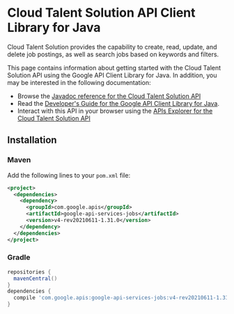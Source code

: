 # Cloud Talent Solution API Client Library for Java

Cloud Talent Solution provides the capability to create, read, update, and delete job postings, as well as search jobs based on keywords and filters. 

This page contains information about getting started with the Cloud Talent Solution API
using the Google API Client Library for Java. In addition, you may be interested
in the following documentation:

* Browse the [Javadoc reference for the Cloud Talent Solution API][javadoc]
* Read the [Developer's Guide for the Google API Client Library for Java][google-api-client].
* Interact with this API in your browser using the [APIs Explorer for the Cloud Talent Solution API][api-explorer]

## Installation

### Maven

Add the following lines to your `pom.xml` file:

```xml
<project>
  <dependencies>
    <dependency>
      <groupId>com.google.apis</groupId>
      <artifactId>google-api-services-jobs</artifactId>
      <version>v4-rev20210611-1.31.0</version>
    </dependency>
  </dependencies>
</project>
```

### Gradle

```gradle
repositories {
  mavenCentral()
}
dependencies {
  compile 'com.google.apis:google-api-services-jobs:v4-rev20210611-1.31.0'
}
```

[javadoc]: https://googleapis.dev/java/google-api-services-jobs/latest/index.html
[google-api-client]: https://github.com/googleapis/google-api-java-client/
[api-explorer]: https://developers.google.com/apis-explorer/#p/jobs/v1/

